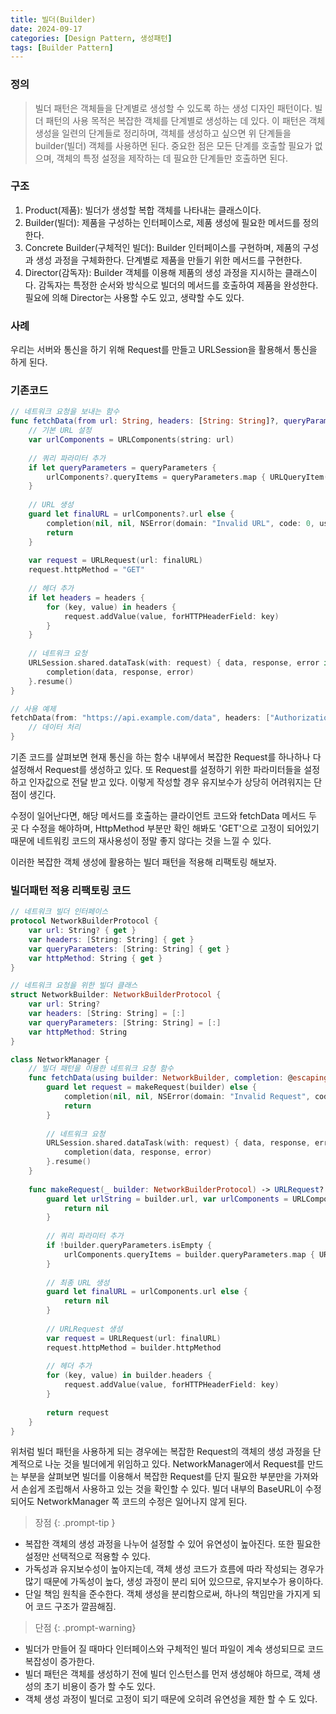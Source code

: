 ```yaml
---
title: 빌더(Builder) 
date: 2024-09-17 
categories: [Design Pattern, 생성패턴]
tags: [Builder Pattern]
---
```

### 정의
> 빌더 패턴은 객체들을 단계별로 생성할 수 있도록 하는 생성 디자인 패턴이다. 빌더 패턴의 사용 목적은 복잡한 객체를 단계별로 생성하는 데 있다. 이 패턴은 객체 생성을 일련의 단계들로 정리하며, 객체를 생성하고 싶으면 위 단계들을 builder(빌더) 객체를 사용하면 된다. 중요한 점은 모든 단계를 호출할 필요가 없으며, 객체의 특정 설정을 제작하는 데 필요한 단계들만 호출하면 된다.

### 구조
1. Product(제품): 빌더가 생성할 복합 객체를 나타내는 클래스이다.
2. Builder(빌더): 제품을 구성하는 인터페이스로, 제품 생성에 필요한 메서드를 정의한다.
3. Concrete Builder(구체적인 빌더): Builder 인터페이스를 구현하며, 제품의 구성과 생성 과정을 구체화한다. 단계별로 제품을 만들기 위한 메서드를 구현한다.
4. Director(감독자): Builder 객체를 이용해 제품의 생성 과정을 지시하는 클래스이다. 감독자는 특정한 순서와 방식으로 빌더의 메서드를 호출하여 제품을 완성한다. 필요에 의해 Director는 사용할 수도 있고, 생략할 수도 있다.

### 사례
우리는 서버와 통신을 하기 위해 Request를 만들고 URLSession을 활용해서 통신을 하게 된다.  
  
### 기존코드  

```swift
// 네트워크 요청을 보내는 함수
func fetchData(from url: String, headers: [String: String]?, queryParameters: [String: String]?, completion: @escaping (Data?, URLResponse?, Error?) -> Void) {
    // 기본 URL 설정
    var urlComponents = URLComponents(string: url)
    
    // 쿼리 파라미터 추가
    if let queryParameters = queryParameters {
        urlComponents?.queryItems = queryParameters.map { URLQueryItem(name: $0.key, value: $0.value) }
    }
    
    // URL 생성
    guard let finalURL = urlComponents?.url else {
        completion(nil, nil, NSError(domain: "Invalid URL", code: 0, userInfo: nil))
        return
    }
    
    var request = URLRequest(url: finalURL)
    request.httpMethod = "GET"
    
    // 헤더 추가
    if let headers = headers {
        for (key, value) in headers {
            request.addValue(value, forHTTPHeaderField: key)
        }
    }
    
    // 네트워크 요청
    URLSession.shared.dataTask(with: request) { data, response, error in
        completion(data, response, error)
    }.resume()
}

// 사용 예제
fetchData(from: "https://api.example.com/data", headers: ["Authorization": "Bearer token"], queryParameters: ["page": "1"]) { data, response, error in
    // 데이터 처리
}
```
  
기존 코드를 살펴보면 현재 통신을 하는 함수 내부에서 복잡한 Request를 하나하나 다 설정해서 Request를 생성하고 있다. 또 Request를 설정하기 위한 파라미터들을 설정하고 인자값으로 전달 받고 있다. 이렇게 작성할 경우 유지보수가 상당히 어려워지는 단점이 생긴다.  
  
수정이 일어난다면, 해당 메서드를 호출하는 클라이언트 코드와 fetchData 메서드 두 곳 다 수정을 해야하며, HttpMethod 부분만 확인 해봐도 'GET'으로 고정이 되어있기 때문에 네트워킹 코드의 재사용성이 정말 좋지 않다는 것을 느낄 수 있다.  

이러한 복잡한 객체 생성에 활용하는 빌더 패턴을 적용해 리팩토링 해보자.

### 빌더패턴 적용 리팩토링 코드
```swift 
// 네트워크 빌더 인터페이스
protocol NetworkBuilderProtocol {
    var url: String? { get }
    var headers: [String: String] { get }
    var queryParameters: [String: String] { get }
    var httpMethod: String { get }
}

// 네트워크 요청을 위한 빌더 클래스
struct NetworkBuilder: NetworkBuilderProtocol {
    var url: String?
    var headers: [String: String] = [:]
    var queryParameters: [String: String] = [:]
    var httpMethod: String
}

class NetworkManager {
    // 빌더 패턴을 이용한 네트워크 요청 함수
    func fetchData(using builder: NetworkBuilder, completion: @escaping (Data?, URLResponse?, Error?) -> Void) {
        guard let request = makeRequest(builder) else {
            completion(nil, nil, NSError(domain: "Invalid Request", code: 0, userInfo: nil))
            return
        }
        
        // 네트워크 요청
        URLSession.shared.dataTask(with: request) { data, response, error in
            completion(data, response, error)
        }.resume()
    }
    
    func makeRequest(_ builder: NetworkBuilderProtocol) -> URLRequest? {
        guard let urlString = builder.url, var urlComponents = URLComponents(string: urlString) else {
            return nil
        }
        
        // 쿼리 파라미터 추가
        if !builder.queryParameters.isEmpty {
            urlComponents.queryItems = builder.queryParameters.map { URLQueryItem(name: $0.key, value: $0.value) }
        }
        
        // 최종 URL 생성
        guard let finalURL = urlComponents.url else {
            return nil
        }
        
        // URLRequest 생성
        var request = URLRequest(url: finalURL)
        request.httpMethod = builder.httpMethod
        
        // 헤더 추가
        for (key, value) in builder.headers {
            request.addValue(value, forHTTPHeaderField: key)
        }
        
        return request
    }
}
```
  
위처럼 빌더 패턴을 사용하게 되는 경우에는 복잡한 Request의 객체의 생성 과정을 단계적으로 나눈 것을 빌더에게 위임하고 있다. NetworkManager에서 Request를 만드는 부분을 살펴보면 빌더를 이용해서 복잡한 Request를 단지 필요한 부분만을 가져와서 손쉽게 조립해서 사용하고 있는 것을 확인할 수 있다. 빌더 내부의 BaseURL이 수정 되어도 NetworkManager 쪽 코드의 수정은 일어나지 않게 된다.

>장점
{: .prompt-tip }
- 복잡한 객체의 생성 과정을 나누어 설정할 수 있어 유연성이 높아진다. 또한 필요한 설정만 선택적으로 적용할 수 있다.
- 가독성과 유지보수성이 높아지는데, 객체 생성 코드가 흐름에 따라 작성되는 경우가 많기 때문에 가독성이 높다, 생성 과정이 분리 되어 있으므로, 유지보수가 용이하다.
- 단일 책임 원칙을 준수한다. 객체 생성을 분리함으로써, 하나의 책임만을 가지게 되어 코드 구조가 깔끔해짐.

>단점
{: .prompt-warning}
- 빌더가 만들어 질 때마다 인터페이스와 구체적인 빌더 파일이 계속 생성되므로 코드 복잡성이 증가한다.
- 빌더 패턴은 객체를 생성하기 전에 빌더 인스턴스를 먼저 생성해야 하므로, 객체 생성의 초기 비용이 증가 할 수도 있다.
- 객체 생성 과정이 빌더로 고정이 되기 때문에 오히려 유연성을 제한 할 수 도 있다.
